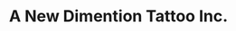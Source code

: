 ---
title: "A New Dimention Tattoo Inc."
url: /palm-springs/a-new-dimention-tattoo-inc/
shop: Tattoo
---